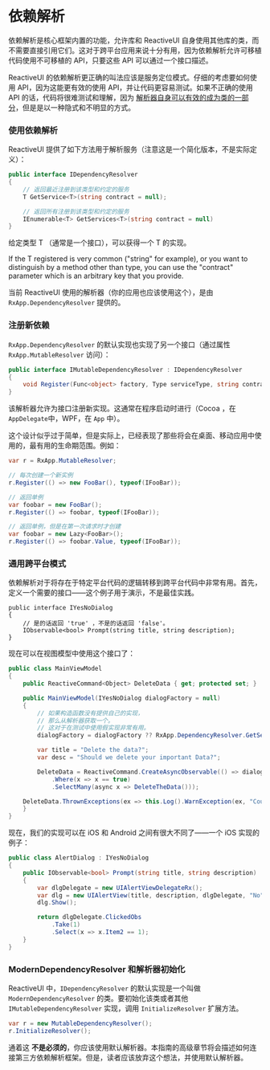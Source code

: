 # 依赖解析

依赖解析是核心框架内置的功能，允许库和 ReactiveUI 自身使用其他库的类，而不需要直接引用它们。这对于跨平台应用来说十分有用，因为依赖解析允许可移植代码使用不可移植的 API，只要这些 API 可以通过一个接口描述。

ReactiveUI 的依赖解析更正确的叫法应该是服务定位模式。仔细的考虑要如何使用 API，因为这能更有效的使用 API，并让代码更容易测试。如果不正确的使用 API 的话，代码将很难测试和理解，因为 [解析器自身可以有效的成为类的一部分](http://blog.ploeh.dk/2010/02/03/ServiceLocatorisanAnti-Pattern/)，但是是以一种隐式和不明显的方式。

### 使用依赖解析

ReactiveUI 提供了如下方法用于解析服务（注意这是一个简化版本，不是实际定义）：

```cs
public interface IDependencyResolver
{
    // 返回最近注册到该类型和约定的服务
    T GetService<T>(string contract = null);

    // 返回所有注册到该类型和约定的服务
    IEnumerable<T> GetServices<T>(string contract = null)
}
```

给定类型 T （通常是一个接口），可以获得一个 T 的实现。

If the T registered is very common ("string" for example), or you want
to distinguish by a method other than type, you can use the "contract"
parameter which is an arbitrary key that you provide.

当前 ReactiveUI 使用的解析器（你的应用也应该使用这个），是由 `RxApp.DependencyResolver` 提供的。

### 注册新依赖


`RxApp.DependencyResolver` 的默认实现也实现了另一个接口（通过属性 `RxApp.MutableResolver` 访问）：

```cs
public interface IMutableDependencyResolver : IDependencyResolver
{
    void Register(Func<object> factory, Type serviceType, string contract = null);
}
```

该解析器允许为接口注册新实现。这通常在程序启动时进行（Cocoa ，在 `AppDelegate`中，WPF，在 `App` 中）。

这个设计似乎过于简单，但是实际上，已经表现了那些将会在桌面、移动应用中使用的，最有用的生命期范围。例如：

```cs
var r = RxApp.MutableResolver;

// 每次创建一个新实例
r.Register(() => new FooBar(), typeof(IFooBar));

// 返回单例
var foobar = new FooBar();
r.Register(() => foobar, typeof(IFooBar));

// 返回单例，但是在第一次请求时才创建
var foobar = new Lazy<FooBar>();
r.Register(() => foobar.Value, typeof(IFooBar));
```

### 通用跨平台模式

依赖解析对于将存在于特定平台代码的逻辑转移到跨平台代码中非常有用。首先，定义一个需要的接口——这个例子用于演示，不是最佳实践。

```
public interface IYesNoDialog
{
    // 是的话返回 'true' ，不是的话返回 'false'。
    IObservable<bool> Prompt(string title, string description);
}
```

现在可以在视图模型中使用这个接口了：

```cs
public class MainViewModel
{
    public ReactiveCommand<Object> DeleteData { get; protected set; }

    public MainViewModel(IYesNoDialog dialogFactory = null)
    {
        // 如果构造函数没有提供自己的实现，
        // 那么从解析器获取一个。
        // 这对于在测试中使用假实现非常有用。
        dialogFactory = dialogFactory ?? RxApp.DependencyResolver.GetService<IYesNoDialog>();

        var title = "Delete the data?";
        var desc = "Should we delete your important Data?";

        DeleteData = ReactiveCommand.CreateAsyncObservable(() => dialogFactory.Prompt(title, desc)
            .Where(x => x == true)
            .SelectMany(async x => DeleteTheData()));

	DeleteData.ThrownExceptions(ex => this.Log().WarnException(ex, "Couldn't delete the data"));
    }
}
```
现在，我们的实现可以在 iOS 和 Android 之间有很大不同了——一个 iOS 实现的例子：

```cs
public class AlertDialog : IYesNoDialog
{
    public IObservable<bool> Prompt(string title, string description)
    {
        var dlgDelegate = new UIAlertViewDelegateRx();
        var dlg = new UIAlertView(title, description, dlgDelegate, "No", "Yes");
        dlg.Show();

        return dlgDelegate.ClickedObs
            .Take(1)
            .Select(x => x.Item2 == 1);
    }
}
```

### ModernDependencyResolver 和解析器初始化

ReactiveUI 中，`IDependencyResolver` 的默认实现是一个叫做 `ModernDependencyResolver` 的类。要初始化该类或者其他 `IMutableDependencyResolver` 实现，调用 `InitializeResolver` 扩展方法。

```cs
var r = new MutableDependencyResolver();
r.InitializeResolver();
```

通着这 **不是必须的**，你应该使用默认解析器。本指南的高级章节将会描述如何连接第三方依赖解析框架。但是，读者应该放弃这个想法，并使用默认解析器。
